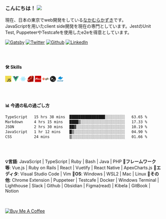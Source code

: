 ### こんにちは！ <img src="https://media.giphy.com/media/hvRJCLFzcasrR4ia7z/giphy.gif" width="25px">

現在、日本の東京でweb開発をしている[なかむらかずき](https://kajirikajiri.github.io/profile/)です。<br>
JavaScriptを用いたclient side開発を現在の専門としています。JestのUnit Test, PuppeteerやTestcafeを使用したe2eを得意としています。

<p>
  <a href="https://kajirikajiri.netlify.app/" target="_blank"><img alt="Gatsby" src="https://img.shields.io/badge/techblog-%2312100E.svg?&style=for-the-badge&logo=gatsby&logoColor=white" /></a>
  <a href="https://twitter.com/kajirikajiri" target="_blank"><img alt="Twitter" src="https://img.shields.io/badge/twitter-%231DA1F2.svg?&style=for-the-badge&logo=twitter&logoColor=white" /></a>
  <a href="https://kajirikajiri.github.io/profile/" target="_blank"><img alt="Github" src="https://img.shields.io/badge/Profile-%2312100E.svg?&style=for-the-badge&logo=Github&logoColor=white" /></a>
  <a href="https://www.linkedin.com/in/kajirikajiri" target="_blank"><img alt="LinkedIn" src="https://img.shields.io/badge/linkedin-%230077B5.svg?&style=for-the-badge&logo=linkedin&logoColor=white" /></a>
</p>

<br/>
<br/>

**🛠 Skills**

<code><img height="20" src="https://raw.githubusercontent.com/github/explore/80688e429a7d4ef2fca1e82350fe8e3517d3494d/topics/javascript/javascript.png"></code>
<code><img height="20" src="https://raw.githubusercontent.com/github/explore/80688e429a7d4ef2fca1e82350fe8e3517d3494d/topics/vue/vue.png"></code>
<code><img height="20" src="https://raw.githubusercontent.com/github/explore/80688e429a7d4ef2fca1e82350fe8e3517d3494d/topics/react/react.png"></code>
<code><img height="20" src="https://raw.githubusercontent.com/github/explore/80688e429a7d4ef2fca1e82350fe8e3517d3494d/topics/ruby/ruby.png"></code>
<code><img height="20" src="https://raw.githubusercontent.com/github/explore/80688e429a7d4ef2fca1e82350fe8e3517d3494d/topics/rails/rails.png"></code>
<code><img height="20" src="https://raw.githubusercontent.com/github/explore/80688e429a7d4ef2fca1e82350fe8e3517d3494d/topics/git/git.png"></code>
<code><img height="20" src="https://raw.githubusercontent.com/github/explore/80688e429a7d4ef2fca1e82350fe8e3517d3494d/topics/terminal/terminal.png"></code>
<code><img height="20" src="https://raw.githubusercontent.com/github/explore/80688e429a7d4ef2fca1e82350fe8e3517d3494d/topics/docker/docker.png"></code>

<br/>
<br/>

**📊 今週の私の過ごし方**
<!--START_SECTION:waka-->
```text
TypeScript   15 hrs 38 mins  ████████████████░░░░░░░░░   63.65 % 
Markdown     4 hrs 15 mins   ████▒░░░░░░░░░░░░░░░░░░░░   17.33 % 
JSON         2 hrs 30 mins   ██▓░░░░░░░░░░░░░░░░░░░░░░   10.19 % 
JavaScript   1 hr 12 mins    █▒░░░░░░░░░░░░░░░░░░░░░░░   04.90 % 
CSS          24 mins         ▒░░░░░░░░░░░░░░░░░░░░░░░░   01.66 % 
```
<!--END_SECTION:waka-->

<br/>
<br/>

**💡言語**: JavaScript | TypeScript | Ruby | Bash | Java | PHP
**🧪フレームワーク等**: Vue.js | Ruby on Rails | React | Vuetify | React Native | ApexCharts.js
**📐エディタ**: Visual Studio Code | Vim
**📌OS**: Windows | WSL2 | Mac | Linux
**🔋その他**: Chrome Extension | Puppeteer | Testcafe | Docker | Windows Terminal | Lighthouse | Slack | Github | Obsidian | Figma(read) | Kibela | GitBook | Notion

<br/>
<br/>

<a href="https://www.buymeacoffee.com/mehvjeo" target="_blank" style="height:30px;width:109px;">
  <img src="https://cdn.buymeacoffee.com/buttons/v2/default-yellow.png" alt="Buy Me A Coffee" style="height: 30px !important;width: 109px !important;" height="30" width="109">
</a>

